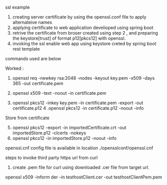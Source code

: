 ssl example
1. creating server certificate by using the openssl.conf file to apply alternateive names
2. applying certificate to web application develioped using spring boot 
3. retrive the certificate from broser created using step 2 , and preparing the keystore[trust] of format p12[pkcs12] with openssl.
4. invoking the ssl enable web app using keystore creted by spring boot rest template



commands used are below

Worked :

1. openssl req -newkey rsa:2048 -nodes -keyout key.pem -x509 -days 365 -out certificate.pem

2. openssl x509 -text -noout -in certificate.pem
3. openssl pkcs12 -inkey key.pem -in certificate.pem -export -out certificate.p12
4 .openssl pkcs12 -in certificate.p12 -noout -info

Store from certificate

5. openssl pkcs12 -export -in importedCertificate.crt -out importedStore.p12 -clcerts -nokeys
6. openssl pkcs12 -in  importedStore.p12 -noout -info


openssl.cnf config file is available in location ./opensslconf/openssl.cnf

steps to invoke third party https url from curl 
1. create .pem  file for curl using  downloaded .cer file from target url. 

openssl x509 -inform der -in testhostClient.cer -out testhostClientPem.pem

